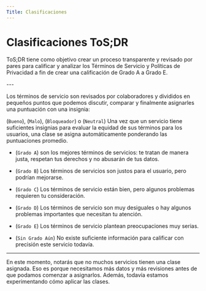 ```yaml
---
Title: Clasificaciones
---
```


# Clasificaciones ToS;DR

ToS;DR tiene como objetivo crear un proceso transparente y revisado por pares para calificar y analizar los Términos de Servicio y Políticas de Privacidad a fin de crear una calificación de Grado A a Grado E.

---&#x20;

Los términos de servicio son revisados por colaboradores y divididos en pequeños puntos que podemos discutir, comparar y finalmente asignarles una puntuación con una insignia:

(`Bueno`), (`Malo`), (`Bloqueador`) o (`Neutral`)
Una vez que un servicio tiene suficientes insignias para evaluar la equidad de sus términos para los usuarios, una clase se asigna automáticamente ponderando las puntuaciones promedio.

- (`Grado A`) son los mejores términos de servicios: te tratan de manera justa, respetan tus derechos y no abusarán de tus datos.

- (`Grado B`) Los términos de servicios son justos para el usuario, pero podrían mejorarse.

- (`Grado C`) Los términos de servicio están bien, pero algunos problemas requieren tu consideración.

- (`Grado D`) Los términos de servicio son muy desiguales o hay algunos problemas importantes que necesitan tu atención.

- (`Grado E`) Los términos de servicio plantean preocupaciones muy serias.

- (`Sin Grado Aún`) No existe suficiente información para calificar con precisión este servicio todavía.

---

En este momento, notarás que no muchos servicios tienen una clase asignada. Eso es porque necesitamos más datos y más revisiones antes de que podamos comenzar a asignarlos. Además, todavía estamos experimentando cómo aplicar las clases.
